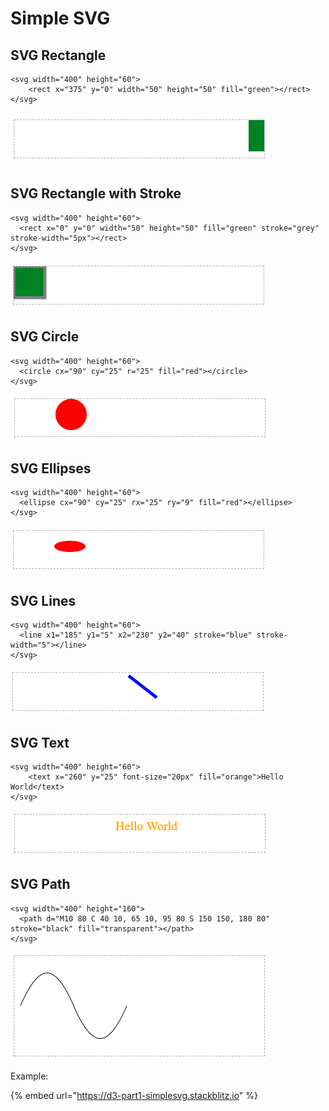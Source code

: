 # Simple SVG

## SVG Rectangle

```markup
<svg width="400" height="60">
    <rect x="375" y="0" width="50" height="50" fill="green"></rect>
</svg>
```

![](../../.gitbook/assets/image%20%2821%29.png)

## SVG Rectangle with Stroke

```markup
<svg width="400" height="60">
  <rect x="0" y="0" width="50" height="50" fill="green" stroke="grey" stroke-width="5px"></rect>
</svg>
```

![](../../.gitbook/assets/image%20%282%29.png)

## SVG Circle

```markup
<svg width="400" height="60">
  <circle cx="90" cy="25" r="25" fill="red"></circle>
</svg>
```

![](../../.gitbook/assets/image%20%2814%29.png)

## SVG Ellipses

```markup
<svg width="400" height="60">
  <ellipse cx="90" cy="25" rx="25" ry="9" fill="red"></ellipse>
</svg>
```

![](../../.gitbook/assets/image%20%2819%29.png)

## SVG Lines

```markup
<svg width="400" height="60">
  <line x1="185" y1="5" x2="230" y2="40" stroke="blue" stroke-width="5"></line>
</svg>
```

![](../../.gitbook/assets/image%20%2813%29.png)

## SVG Text

```markup
<svg width="400" height="60">
    <text x="260" y="25" font-size="20px" fill="orange">Hello World</text>
</svg>
```

![](../../.gitbook/assets/image%20%2822%29.png)

## SVG Path

```markup
<svg width="400" height="160">
  <path d="M10 80 C 40 10, 65 10, 95 80 S 150 150, 180 80" stroke="black" fill="transparent"></path>
</svg>
```

![](../../.gitbook/assets/image%20%2812%29.png)

Example: 

{% embed url="https://d3-part1-simplesvg.stackblitz.io" %}

